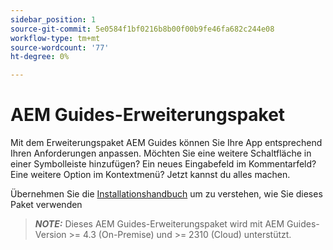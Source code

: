 ```yaml
---
sidebar_position: 1
source-git-commit: 5e0584f1bf0216b8b00f00b9fe46fa682c244e08
workflow-type: tm+mt
source-wordcount: '77'
ht-degree: 0%

---
```


# AEM Guides-Erweiterungspaket

Mit dem Erweiterungspaket AEM Guides können Sie Ihre App entsprechend Ihren Anforderungen anpassen. Möchten Sie eine weitere Schaltfläche in einer Symbolleiste hinzufügen? Ein neues Eingabefeld im Kommentarfeld? Eine weitere Option im Kontextmenü? Jetzt kannst du alles machen.

Übernehmen Sie die [Installationshandbuch](./integrating_customisations.md) um zu verstehen, wie Sie dieses Paket verwenden

> **_NOTE:_** Dieses AEM Guides-Erweiterungspaket wird mit AEM Guides-Version >= 4.3 (On-Premise) und >= 2310 (Cloud) unterstützt.
